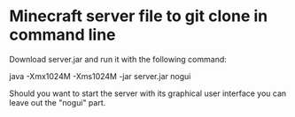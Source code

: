 # Minecraft server file to git clone in command line
Download server.jar and run it with the following command:

java -Xmx1024M -Xms1024M -jar server.jar nogui

Should you want to start the server with its graphical user interface you can leave out the "nogui" part.
